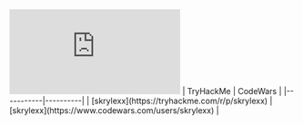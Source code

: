 <iframe src="https://tryhackme.com/api/v2/badges/public-profile?userPublicId=698627" style='border:none;'></iframe>  
| TryHackMe | CodeWars |
|-----------|----------|
| [skrylexx](https://tryhackme.com/r/p/skrylexx) | [skrylexx](https://www.codewars.com/users/skrylexx) |
